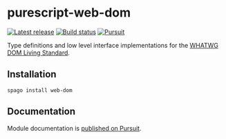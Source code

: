 # purescript-web-dom

[![Latest release](http://img.shields.io/github/release/purescript-web/purescript-web-dom.svg)](https://github.com/purescript-web/purescript-web-dom/releases)
[![Build status](https://github.com/purescript-web/purescript-web-dom/workflows/CI/badge.svg?branch=master)](https://github.com/purescript-web/purescript-web-dom/actions?query=workflow%3ACI+branch%3Amaster)
[![Pursuit](https://pursuit.purescript.org/packages/purescript-web-dom/badge)](https://pursuit.purescript.org/packages/purescript-web-dom)

Type definitions and low level interface implementations for the [WHATWG DOM Living Standard](https://dom.spec.whatwg.org/).

## Installation

```
spago install web-dom
```

## Documentation

Module documentation is [published on Pursuit](http://pursuit.purescript.org/packages/purescript-web-dom).

